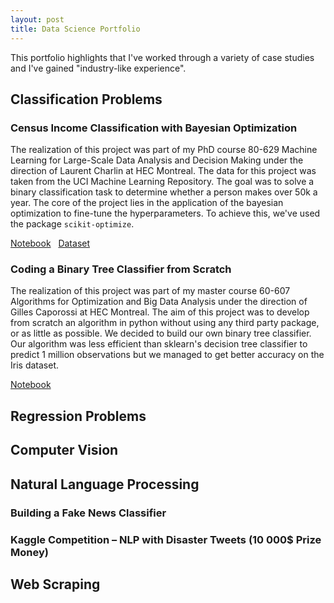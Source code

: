 ```yaml
---
layout: post
title: Data Science Portfolio
---
```


This portfolio highlights that I've worked through a variety of case studies and I've gained "industry-like experience".

## Classification Problems

### Census Income Classification with Bayesian Optimization

The realization of this project was part of my PhD course 80-629 Machine Learning for Large-Scale Data Analysis and Decision Making under the direction of Laurent Charlin at HEC Montreal. The data for this project was taken from the UCI Machine Learning Repository. The goal was to solve a binary classification task to determine whether a person makes over 50k a year. The core of the project lies in the application of the bayesian optimization  to fine-tune the hyperparameters. To achieve this, we've used the package `scikit-optimize`.

<a href="https://nbviewer.jupyter.org/github/florentfettu/florentfettu.github.io/blob/master/Notebooks/Projet_final.ipynb" target="_blank">Notebook</a> &nbsp;
<a href="https://archive.ics.uci.edu/ml/datasets/census+income" target="_blank">Dataset</a> 

### Coding a Binary Tree Classifier from Scratch

The realization of this project was part of my master course 60-607 Algorithms for Optimization and Big Data Analysis under the direction of Gilles Caporossi at HEC Montreal. The aim of this project was to develop from scratch an algorithm in python without using any third party package, or as little as possible. We decided to build our own binary tree classifier. Our algorithm was less efficient than sklearn's decision tree classifier to predict 1 million observations but we managed to get better accuracy on the Iris dataset.

<a href="https://florentfettu.github.io/Notebooks/arbre_decision_clean.html" target="_blank">Notebook</a> 

## Regression Problems

## Computer Vision

## Natural Language Processing

### Building a Fake News Classifier

### Kaggle Competition – NLP with Disaster Tweets (10 000$ Prize Money)

## Web Scraping
